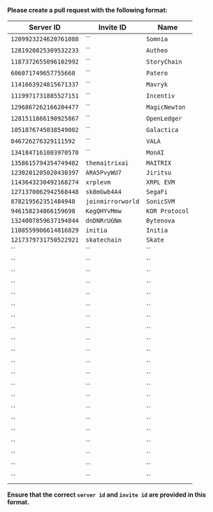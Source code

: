 **Please create a pull request with the following format:**

| Server ID               | Invite ID   | Name |
|-------------------------|-------------|------|
| `1209923224620761088`     | ``      | `Somnia`|
| `1281920825309532233`     |  ``     | `Autheo`|
| `1187372655096102992`     |  `` |`StoryChain` |
| `606071749657755668`     |  `` |`Patero` |
| `1141663924815671337`     |  `` |`Mavryk` |
| `1119971731885527151`     |  `` |`Incentiv` |
| `1296867262166204477`     |  `` |`MagicNewton` |
| `1281511866190925867`     |  `` |`OpenLedger` |
| `1051876745038549002`     |  `` |`Galactica` |
| `846726276329111592`     |  `` |`VALA` |
| `1341847161003970570`     |  `` |`MonAI` |
| `1358615794354749482`     |  `themaitrixai` |`MAITRIX` |
| `1230201205020430397`     |  `ARA5PvyWU7` |`Jiritsu` |
| `1143643230492168274`     |  `xrplevm` |`XRPL EVM` |
| `1271370062942568448`     |  `sk8mGwb4A4` |`SegaFi` |
| `878219562351484948`     |  `joinmirrorworld` |`SonicSVM` |
| `946158234866159698`     |  `KegQHYvMmw` |`KOR Protocol` |
| `1324007859637194844`     |  `dnDNRrUGNm` |`Bytenova` |
| `1108559906614816829`     |  `initia` |`Initia` |
| `1217379731750522921`     |  `skatechain` |`Skate` |
| ``     |  `` |`` |
| ``     |  `` |`` |
| ``     |  `` |`` |
| ``     |  `` |`` |
| ``     |  `` |`` |
| ``     |  `` |`` |
| ``     |  `` |`` |
| ``     |  `` |`` |
| ``     |  `` |`` |
| ``     |  `` |`` |
| ``     |  `` |`` |
| ``     |  `` |`` |
| ``     |  `` |`` |
| ``     |  `` |`` |
| ``     |  `` |`` |
| ``     |  `` |`` |
| ``     |  `` |`` |
| ``     |  `` |`` |
| ``     |  `` |`` |
| ``     |  `` |`` |
| ``     |  `` |`` |

**Ensure that the correct `server id` and `invite id` are provided in this format.**
